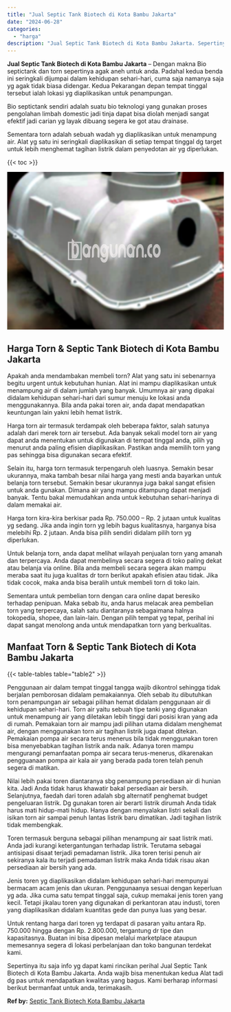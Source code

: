```yaml
---
title: "Jual Septic Tank Biotech di Kota Bambu Jakarta"
date: "2024-06-28"
categories: 
  - "harga"
description: "Jual Septic Tank Biotech di Kota Bambu Jakarta. Sepertinya itu saja info yg dapat kami rincikan perihal Jual Septic Tank Biotech di Kota Bambu Jakarta. Anda..."
---
```


**Jual Septic Tank Biotech di Kota Bambu Jakarta** – Dengan makna Bio septictank dan torn sepertinya agak aneh untuk anda. Padahal kedua benda ini seringkali dijumpai dalam kehidupan sehari-hari, cuma saja namanya saja yg agak tidak biasa didengar. Kedua Pekarangan depan tempat tinggal tersebut ialah lokasi yg diaplikasikan untuk penampungan.

Bio septictank sendiri adalah suatu bio teknologi yang gunakan proses pengolahan limbah domestic jadi tinja dapat bisa diolah menjadi sangat efektif jadi carian yg layak dibuang segera ke got atau drainase.

Sementara torn adalah sebuah wadah yg diaplikasikan untuk menampung air. Alat yg satu ini seringkali diaplikasikan di setiap tempat tinggal dg target untuk lebih menghemat tagihan listrik dalam penyedotan air yg diperlukan.

{{< toc >}}

![Jual Septic Tank Biotech di Kota Bambu Jakarta](/images/jual-bio-septictank-21.png)

## Harga Torn & Septic Tank Biotech di Kota Bambu Jakarta

Apakah anda mendambakan membeli torn? Alat yang satu ini sebenarnya begitu urgent untuk kebutuhan hunian. Alat ini mampu diaplikasikan untuk menampung air di dalam jumlah yang banyak. Umumnya air yang dipakai didalam kehidupan sehari-hari dari sumur menuju ke lokasi anda menggunakannya. Bila anda pakai toren air, anda dapat mendapatkan keuntungan lain yakni lebih hemat listrik.

Harga torn air termasuk terdampak oleh beberapa faktor, salah satunya adalah dari merek torn air tersebut. Ada banyak sekali model torn air yang dapat anda menentukan untuk digunakan di tempat tinggal anda, pilih yg menurut anda paling efisien diaplikasikan. Pastikan anda memilih torn yang pas sehingga bisa digunakan secara efektif.

Selain itu, harga torn termasuk terpengaruh oleh luasnya. Semakin besar ukurannya, maka tambah besar nilai harga yang mesti anda bayarkan untuk belanja torn tersebut. Semakin besar ukurannya juga bakal sangat efisien untuk anda gunakan. Dimana air yang mampu ditampung dapat menjadi banyak. Tentu bakal memudahkan anda untuk kebutuhan sehari-harinya di dalam memakai air.

Harga torn kira-kira berkisar pada Rp. 750.000 – Rp. 2 jutaan untuk kualitas yg sedang. Jika anda ingin torn yg lebih bagus kualitasnya, harganya bisa melebihi Rp. 2 jutaan. Anda bisa pilih sendiri didalam pilih torn yg diperlukan.

Untuk belanja torn, anda dapat melihat wilayah penjualan torn yang amanah dan terpercaya. Anda dapat membelinya secara segera di toko paling dekat atau belanja via online. Bila anda membeli secara segera akan mampu meraba saat itu juga kualitas dr torn berikut apakah efisien atau tidak. Jika tidak cocok, maka anda bisa beralih untuk membeli torn di toko lain.

Sementara untuk pembelian torn dengan cara online dapat beresiko terhadap penipuan. Maka sebab itu, anda harus melacak area pembelian torn yang terpercaya, salah satu diantaranya sebagaimana halnya tokopedia, shopee, dan lain-lain. Dengan pilih tempat yg tepat, perihal ini dapat sangat menolong anda untuk mendapatkan torn yang berkualitas.

## Manfaat Torn & Septic Tank Biotech di Kota Bambu Jakarta

{{< table-tables table="table2" >}}

Penggunaan air dalam tempat tinggal tangga wajib dikontrol sehingga tidak berjalan pemborosan didalam pemakaiannya. Oleh sebab itu dibutuhkan torn penampungan air sebagai pilihan hemat didalam penggunaan air di kehidupan sehari-hari. Torn air yaitu sebuah tipe tanki yang digunakan untuk menampung air yang diletakan lebih tinggi dari posisi kran yang ada di rumah. Pemakaian torn air mampu jadi pilihan utama didalam menghemat air, dengan menggunakan torn air tagihan listrik juga dapat ditekan. Pemakaian pompa air secara terus menerus bila tidak menggunakan toren bisa menyebabkan tagihan listrik anda naik. Adanya toren mampu mengurangi pemanfaatan pompa air secara terus-menerus, dikarenakan pengguanaan pompa air kala air yang berada pada toren telah penuh segera di matikan.

Nilai lebih pakai toren diantaranya sbg penampung persediaan air di hunian kita. Jadi Anda tidak harus khawatir bakal persediaan air bersih. Selanjutnya, faedah dari toren adalah sbg alternatif penghemat budget pengeluaran listrik. Dg gunakan toren air berarti listrik dirumah Anda tidak harus mati hidup-mati hidup. Hanya dengan menyalakan listri sekali dan isikan torn air sampai penuh lantas listrik baru dimatikan. Jadi tagihan listrik tidak membengkak.

Toren termasuk berguna sebagai pilihan menampung air saat listrik mati. Anda jadi kurangi ketergantungan terhadap listrik. Terutama sebagai antisipasi disaat terjadi pemadaman listrik. Jika toren terisi penuh air sekiranya kala itu terjadi pemadaman listrik maka Anda tidak risau akan persediaan air bersih yang ada.

Jenis toren yg diaplikasikan didalam kehidupan sehari-hari mempunyai bermacam acam jenis dan ukuran. Penggunaanya sesuai dengan keperluan yg ada. Jika cuma satu tempat tinggal saja, cukup memakai jenis toren yang kecil. Tetapi jikalau toren yang digunakan di perkantoran atau industi, toren yang diaplikasikan didalam kuantitas gede dan punya luas yang besar.

Untuk rentang harga dari toren yg terdapat di pasaran yaitu antara Rp. 750.000 hingga dengan Rp. 2.800.000, tergantung dr tipe dan kapasitasnya. Buatan ini bisa dipesan melalui marketplace ataupun memesannya segera di lokasi perbelanjaan dan toko bangunan terdekat kami.

Sepertinya itu saja info yg dapat kami rincikan perihal Jual Septic Tank Biotech di Kota Bambu Jakarta. Anda wajib bisa menentukan kedua Alat tadi dg pas untuk mendapatkan kwalitas yang bagus. Kami berharap informasi berikut bermanfaat untuk anda, terimakasih.

**Ref by:** [Septic Tank Biotech Kota Bambu Jakarta](https://id.wikipedia.org/wiki/Septic)
